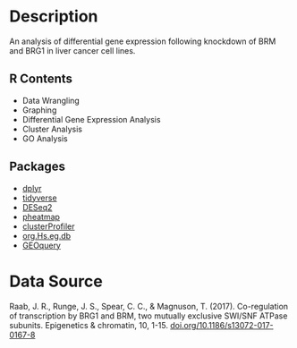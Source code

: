 # Description
An analysis of differential gene expression following knockdown of BRM and BRG1 in liver cancer cell lines.

## R Contents
- Data Wrangling
- Graphing
- Differential Gene Expression Analysis
- Cluster Analysis
- GO Analysis

## Packages
- [dplyr](https://CRAN.R-project.org/package=dplyr)
- [tidyverse](https://CRAN.R-project.org/package=tidyverse)
- [DESeq2](https://bioconductor.org/packages/release/bioc/html/DESeq2.html)
- [pheatmap](https://CRAN.R-project.org/package=pheatmap)
- [clusterProfiler](https://bioconductor.org/packages/release/bioc/html/clusterProfiler.html)
- [org.Hs.eg.db](https://bioconductor.org/packages/release/data/annotation/html/org.Hs.eg.db.html)
- [GEOquery](https://bioconductor.org/packages/release/bioc/html/GEOquery.html)

# Data Source
Raab, J. R., Runge, J. S., Spear, C. C., & Magnuson, T. (2017). Co-regulation of transcription by BRG1 and BRM, two mutually exclusive SWI/SNF ATPase subunits. Epigenetics & chromatin, 10, 1-15. [doi.org/10.1186/s13072-017-0167-8](https://doi.org/10.1186/s13072-017-0167-8)
